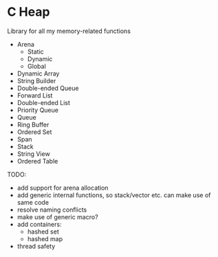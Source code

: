 # C Heap
Library for all my memory-related functions 

- Arena
  - Static
  - Dynamic
  - Global
- Dynamic Array
- String Builder
- Double-ended Queue
- Forward List 
- Double-ended List
- Priority Queue
- Queue
- Ring Buffer
- Ordered Set
- Span
- Stack
- String View
- Ordered Table

TODO: 
- add support for arena allocation
- add generic internal functions, so stack/vector etc. can make use of same code
- resolve naming conflicts
- make use of generic macro?
- add containers:
  - hashed set
  - hashed map
- thread safety
